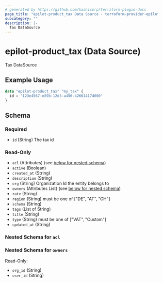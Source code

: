 ```yaml
---
# generated by https://github.com/hashicorp/terraform-plugin-docs
page_title: "epilot-product_tax Data Source - terraform-provider-epilot-product"
subcategory: ""
description: |-
  Tax DataSource
---
```


# epilot-product_tax (Data Source)

Tax DataSource

## Example Usage

```terraform
data "epilot-product_tax" "my_tax" {
  id = "123e4567-e89b-12d3-a456-426614174000"
}
```

<!-- schema generated by tfplugindocs -->
## Schema

### Required

- `id` (String) The tax id

### Read-Only

- `acl` (Attributes) (see [below for nested schema](#nestedatt--acl))
- `active` (Boolean)
- `created_at` (String)
- `description` (String)
- `org` (String) Organization Id the entity belongs to
- `owners` (Attributes List) (see [below for nested schema](#nestedatt--owners))
- `rate` (String)
- `region` (String) must be one of ["DE", "AT", "CH"]
- `schema` (String)
- `tags` (List of String)
- `title` (String)
- `type` (String) must be one of ["VAT", "Custom"]
- `updated_at` (String)

<a id="nestedatt--acl"></a>
### Nested Schema for `acl`


<a id="nestedatt--owners"></a>
### Nested Schema for `owners`

Read-Only:

- `org_id` (String)
- `user_id` (String)


